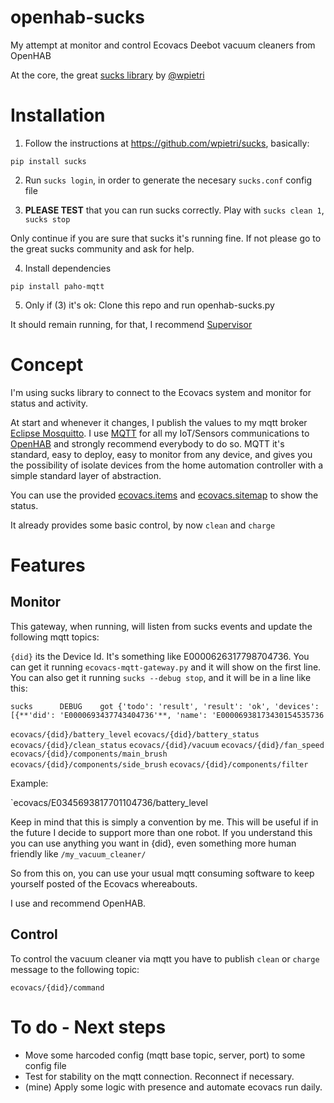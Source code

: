 # openhab-sucks

My attempt at monitor and control Ecovacs Deebot vacuum cleaners from OpenHAB

At the core, the great [sucks library](https://github.com/wpietri/sucks) by [@wpietri](https://github.com/wpietri)

# Installation

1. Follow the instructions at https://github.com/wpietri/sucks, basically:

`pip install sucks`

2. Run ```sucks login```, in order to generate the necesary ```sucks.conf``` config file

3. **PLEASE TEST** that you can run sucks correctly. Play with ```sucks clean 1```, ```sucks stop```

Only continue if you are sure that sucks it's running fine. If not please go to the great sucks community and ask for help.

4. Install dependencies

```pip install paho-mqtt```

5. Only if (3) it's ok: Clone this repo and run openhab-sucks.py

It should remain running, for that, I recommend [Supervisor](http://supervisord.org/)

# Concept

I'm using sucks library to connect to the Ecovacs system and monitor for status and activity.

At start and whenever it changes, I publish the values to my mqtt broker [Eclipse Mosquitto](https://mosquitto.org/). I use [MQTT](http://mqtt.org/) for all my IoT/Sensors communications to [OpenHAB](https://www.openhab.org/) and strongly recommend everybody to do so. MQTT it's standard, easy to deploy, easy to monitor from any device, and gives you the possibility of isolate devices from the home automation controller with a simple standard layer of abstraction. 

You can use the provided [ecovacs.items](https://github.com/guillebot/openhab-sucks/blob/master/openhab/ecovacs.items) and [ecovacs.sitemap](https://github.com/guillebot/openhab-sucks/blob/master/openhab/ecovacs.sitemap) to show the status.

It already provides some basic control, by now `clean` and `charge`

# Features

## Monitor

This gateway, when running, will listen from sucks events and update the following mqtt topics:

`{did}` its the Device Id. It's something like E0000626317798704736. You can get it running `ecovacs-mqtt-gateway.py` and it will show on the first line. You can also get it running `sucks --debug stop`, and it will be in a line like this:

`sucks      DEBUG    got {'todo': 'result', 'result': 'ok', 'devices': [{**'did': 'E0000693437743404736'**, 'name': 'E00006938173430154535736`

`ecovacs/{did}/battery_level`
`ecovacs/{did}/battery_status`
`ecovacs/{did}/clean_status`
`ecovacs/{did}/vacuum`
`ecovacs/{did}/fan_speed`
`ecovacs/{did}/components/main_brush`
`ecovacs/{did}/components/side_brush`
`ecovacs/{did}/components/filter`

Example:

`ecovacs/E0345693817701104736/battery_level

Keep in mind that this is simply a convention by me. This will be useful if in the future I decide to support more than one robot. If you understand this you can use anything you want in {did}, even something more human friendly like `/my_vacuum_cleaner/`

So from this on, you can use your usual mqtt consuming software to keep yourself posted of the Ecovacs whereabouts.

I use and recommend OpenHAB.

## Control

To control the vacuum cleaner via mqtt you have to publish `clean` or `charge` message to the following topic:

`ecovacs/{did}/command`


# To do - Next steps

- Move some harcoded config (mqtt base topic, server, port) to some config file 
- Test for stability on the mqtt connection. Reconnect if necessary.
- (mine) Apply some logic with presence and automate ecovacs run daily.
